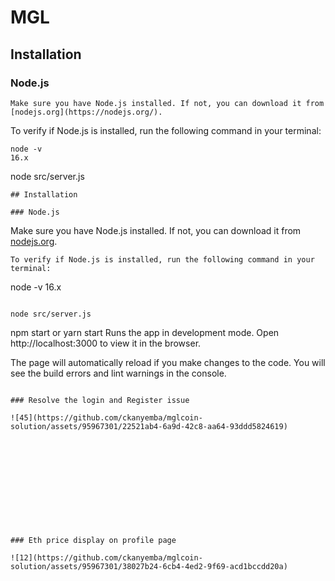 # MGL

## Installation

### Node.js
```
Make sure you have Node.js installed. If not, you can download it from [nodejs.org](https://nodejs.org/).
```
To verify if Node.js is installed, run the following command in your terminal:

```
node -v
16.x
```

node src/server.js


```
## Installation

### Node.js
```
Make sure you have Node.js installed. If not, you can download it from [nodejs.org](https://nodejs.org/).
```
To verify if Node.js is installed, run the following command in your terminal:

```
node -v
16.x
```

node src/server.js

```

npm start or yarn start
Runs the app in development mode.
Open http://localhost:3000 to view it in the browser.

The page will automatically reload if you make changes to the code.
You will see the build errors and lint warnings in the console.
```

### Resolve the login and Register issue

![45](https://github.com/ckanyemba/mglcoin-solution/assets/95967301/22521ab4-6a9d-42c8-aa64-93ddd5824619)












### Eth price display on profile page

![12](https://github.com/ckanyemba/mglcoin-solution/assets/95967301/38027b24-6cb4-4ed2-9f69-acd1bccdd20a)
